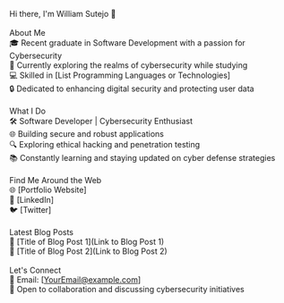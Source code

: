 Hi there, I'm William Sutejo 👋
<br>
<br>About Me
<br>🎓 Recent graduate in Software Development with a passion for Cybersecurity
<br>🔭 Currently exploring the realms of cybersecurity while studying
<br>💻 Skilled in [List Programming Languages or Technologies]
<br>🔒 Dedicated to enhancing digital security and protecting user data
<br>
<br>What I Do
<br>🛠️ Software Developer | Cybersecurity Enthusiast
<br>🌐 Building secure and robust applications
<br>🔍 Exploring ethical hacking and penetration testing
<br>📚 Constantly learning and staying updated on cyber defense strategies
<br>
<br>Find Me Around the Web
<br>🌐 [Portfolio Website]
<br>📝 [LinkedIn]
<br>🐦 [Twitter]
<br>
<br>Latest Blog Posts
<br>📕 [Title of Blog Post 1](Link to Blog Post 1)
<br>📗 [Title of Blog Post 2](Link to Blog Post 2)
<br>
<br>Let's Connect
<br>📧 Email: [YourEmail@example.com]
<br>💬 Open to collaboration and discussing cybersecurity initiatives
